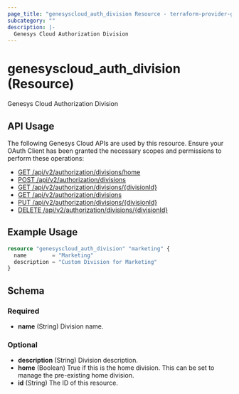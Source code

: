 ```yaml
---
page_title: "genesyscloud_auth_division Resource - terraform-provider-genesyscloud"
subcategory: ""
description: |-
  Genesys Cloud Authorization Division
---
```

# genesyscloud_auth_division (Resource)

Genesys Cloud Authorization Division

## API Usage
The following Genesys Cloud APIs are used by this resource. Ensure your OAuth Client has been granted the necessary scopes and permissions to perform these operations:

* [GET /api/v2/authorization/divisions/home](https://developer.mypurecloud.com/api/rest/v2/authorization/#get-api-v2-authorization-divisions-home)
* [POST /api/v2/authorization/divisions](https://developer.mypurecloud.com/api/rest/v2/authorization/#post-api-v2-authorization-divisions)
* [GET /api/v2/authorization/divisions/{divisionId}](https://developer.mypurecloud.com/api/rest/v2/authorization/#get-api-v2-authorization-divisions--divisionId-)
* [GET /api/v2/authorization/divisions](https://developer.mypurecloud.com/api/rest/v2/authorization/#get-api-v2-authorization-divisions)
* [PUT /api/v2/authorization/divisions/{divisionId}](https://developer.mypurecloud.com/api/rest/v2/authorization/#put-api-v2-authorization-divisions--divisionId-)
* [DELETE /api/v2/authorization/divisions/{divisionId}](https://developer.mypurecloud.com/api/rest/v2/authorization/#delete-api-v2-authorization-divisions--divisionId-)


## Example Usage

```terraform
resource "genesyscloud_auth_division" "marketing" {
  name        = "Marketing"
  description = "Custom Division for Marketing"
}
```

<!-- schema generated by tfplugindocs -->
## Schema

### Required

- **name** (String) Division name.

### Optional

- **description** (String) Division description.
- **home** (Boolean) True if this is the home division. This can be set to manage the pre-existing home division.
- **id** (String) The ID of this resource.

